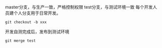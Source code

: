 master分支，与生产一致，严格控制权限
test分支，与测试环境一致
每个开发人员建个人分支用于日常开发。

```
git checkout -b xxx
```

开发自测完成后，发布到测试环境

```
git merge test

```